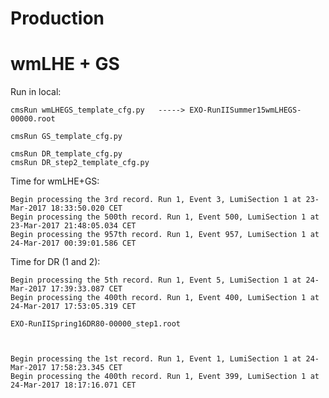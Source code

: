 Production
====

wmLHE + GS
====

Run in local:

    cmsRun wmLHEGS_template_cfg.py   -----> EXO-RunIISummer15wmLHEGS-00000.root
    
    cmsRun GS_template_cfg.py   
    
    cmsRun DR_template_cfg.py   
    cmsRun DR_step2_template_cfg.py   

    
Time for wmLHE+GS:

    Begin processing the 3rd record. Run 1, Event 3, LumiSection 1 at 23-Mar-2017 18:33:50.020 CET
    Begin processing the 500th record. Run 1, Event 500, LumiSection 1 at 23-Mar-2017 21:48:05.034 CET
    Begin processing the 957th record. Run 1, Event 957, LumiSection 1 at 24-Mar-2017 00:39:01.586 CET

    
Time for DR (1 and 2):
    
    
    Begin processing the 5th record. Run 1, Event 5, LumiSection 1 at 24-Mar-2017 17:39:33.087 CET
    Begin processing the 400th record. Run 1, Event 400, LumiSection 1 at 24-Mar-2017 17:53:05.319 CET

    EXO-RunIISpring16DR80-00000_step1.root
    
    
    
    Begin processing the 1st record. Run 1, Event 1, LumiSection 1 at 24-Mar-2017 17:58:23.345 CET
    Begin processing the 400th record. Run 1, Event 399, LumiSection 1 at 24-Mar-2017 18:17:16.071 CET

    
    